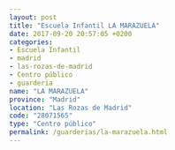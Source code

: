 ```yaml
---
layout: post
title: "Escuela Infantil LA MARAZUELA"
date: 2017-09-20 20:57:05 +0200
categories:
- Escuela Infantil
- madrid
- las-rozas-de-madrid
- Centro público
- guarderia
name: "LA MARAZUELA"
province: "Madrid"
location: "Las Rozas de Madrid"
code: "28071565"
type: "Centro público"
permalink: /guarderias/la-marazuela.html
---
```


